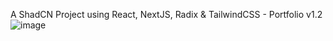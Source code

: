 A ShadCN Project using React, NextJS, Radix & TailwindCSS - Portfolio v1.2
![image](https://github.com/vtonu/ShadCN_UI/assets/56773210/7356fa7a-bfb5-4bd5-bf68-f2a3d4734ebe)
